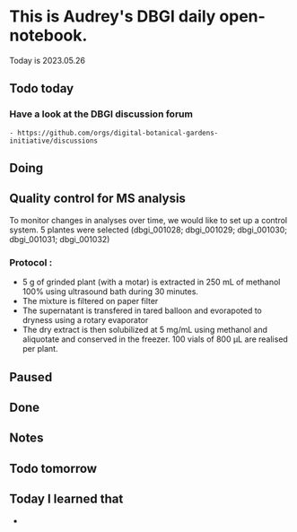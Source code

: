 

# This is Audrey's DBGI daily open-notebook.

Today is 2023.05.26

## Todo today

### Have a look at the DBGI discussion forum
    - https://github.com/orgs/digital-botanical-gardens-initiative/discussions

###
###

## Doing

## Quality control for MS analysis
To monitor changes in analyses over time, we would like to set up a control system. 5 plantes were selected (dbgi_001028; dbgi_001029; dbgi_001030; dbgi_001031; dbgi_001032)

### Protocol : 
- 5 g of grinded plant (with a motar) is extracted in 250 mL of methanol 100% using ultrasound bath during 30 minutes. 
- The mixture is filtered on paper filter  
- The supernatant is transfered in tared balloon and evorapoted to dryness using a rotary evaporator 
- The dry extract is then solubilized at 5 mg/mL using methanol and aliquotate and conserved in the freezer. 100 vials of 800 µL are realised per plant. 
## Paused

## Done

## Notes

## Todo tomorrow

###
###
###


## Today I learned that

- 